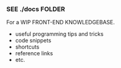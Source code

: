 ### SEE ./docs FOLDER  
For a WIP FRONT-END KNOWLEDGEBASE.  
* useful programming tips and tricks  
* code snippets  
* shortcuts  
* reference links  
* etc.  
  
